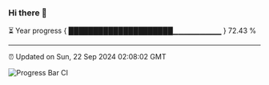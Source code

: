 ### Hi there 👋

⏳ Year progress { █████████████████████▁▁▁▁▁▁▁▁▁ } 72.43 %

---

⏰ Updated on Sun, 22 Sep 2024 02:08:02 GMT

![Progress Bar CI](https://github.com/IshwaranRudhara/GIT-ACTION/workflows/Progress%20Bar%20CI/badge.svg)

